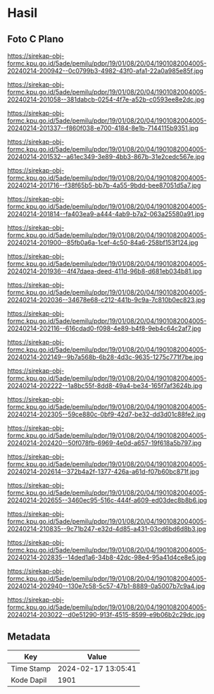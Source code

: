 # Hasil

## Foto C Plano

https://sirekap-obj-formc.kpu.go.id/5ade/pemilu/pdpr/19/01/08/20/04/1901082004005-20240214-200942--0c0799b3-4982-43f0-afa1-22a0a985e85f.jpg

https://sirekap-obj-formc.kpu.go.id/5ade/pemilu/pdpr/19/01/08/20/04/1901082004005-20240214-201058--381dabcb-0254-4f7e-a52b-c0593ee8e2dc.jpg

https://sirekap-obj-formc.kpu.go.id/5ade/pemilu/pdpr/19/01/08/20/04/1901082004005-20240214-201337--f860f038-e700-4184-8e1b-7144115b9351.jpg

https://sirekap-obj-formc.kpu.go.id/5ade/pemilu/pdpr/19/01/08/20/04/1901082004005-20240214-201532--a61ec349-3e89-4bb3-867b-31e2cedc567e.jpg

https://sirekap-obj-formc.kpu.go.id/5ade/pemilu/pdpr/19/01/08/20/04/1901082004005-20240214-201716--f38f65b5-bb7b-4a55-9bdd-bee87051d5a7.jpg

https://sirekap-obj-formc.kpu.go.id/5ade/pemilu/pdpr/19/01/08/20/04/1901082004005-20240214-201814--fa403ea9-a444-4ab9-b7a2-063a25580a91.jpg

https://sirekap-obj-formc.kpu.go.id/5ade/pemilu/pdpr/19/01/08/20/04/1901082004005-20240214-201900--85fb0a6a-1cef-4c50-84a6-258bf153f124.jpg

https://sirekap-obj-formc.kpu.go.id/5ade/pemilu/pdpr/19/01/08/20/04/1901082004005-20240214-201936--4f47daea-deed-411d-96b8-d681eb034b81.jpg

https://sirekap-obj-formc.kpu.go.id/5ade/pemilu/pdpr/19/01/08/20/04/1901082004005-20240214-202036--34678e68-c212-441b-9c9a-7c810b0ec823.jpg

https://sirekap-obj-formc.kpu.go.id/5ade/pemilu/pdpr/19/01/08/20/04/1901082004005-20240214-202116--616cdad0-f098-4e89-b4f8-9eb4c64c2af7.jpg

https://sirekap-obj-formc.kpu.go.id/5ade/pemilu/pdpr/19/01/08/20/04/1901082004005-20240214-202149--9b7a568b-6b28-4d3c-9635-1275c771f7be.jpg

https://sirekap-obj-formc.kpu.go.id/5ade/pemilu/pdpr/19/01/08/20/04/1901082004005-20240214-202222--1a8bc55f-8dd8-49a4-be34-165f7af3624b.jpg

https://sirekap-obj-formc.kpu.go.id/5ade/pemilu/pdpr/19/01/08/20/04/1901082004005-20240214-202305--59ce880c-0bf9-42d7-be32-dd3d01c88fe2.jpg

https://sirekap-obj-formc.kpu.go.id/5ade/pemilu/pdpr/19/01/08/20/04/1901082004005-20240214-202420--50f078fb-6969-4e0d-a657-19f618a5b797.jpg

https://sirekap-obj-formc.kpu.go.id/5ade/pemilu/pdpr/19/01/08/20/04/1901082004005-20240214-202614--372b4a2f-1377-426a-a61d-f07b60bc871f.jpg

https://sirekap-obj-formc.kpu.go.id/5ade/pemilu/pdpr/19/01/08/20/04/1901082004005-20240214-202655--3460ec95-516c-444f-a609-ed03dec8b8b6.jpg

https://sirekap-obj-formc.kpu.go.id/5ade/pemilu/pdpr/19/01/08/20/04/1901082004005-20240214-210835--9c71b247-e32d-4d85-a431-03cd6bd6d8b3.jpg

https://sirekap-obj-formc.kpu.go.id/5ade/pemilu/pdpr/19/01/08/20/04/1901082004005-20240214-202835--14ded1a6-34b8-42dc-98e4-95a41d4ce8e5.jpg

https://sirekap-obj-formc.kpu.go.id/5ade/pemilu/pdpr/19/01/08/20/04/1901082004005-20240214-202940--130e7c58-5c57-47b1-8889-0a5007b7c9a4.jpg

https://sirekap-obj-formc.kpu.go.id/5ade/pemilu/pdpr/19/01/08/20/04/1901082004005-20240214-203022--d0e51290-913f-4515-8599-e9b06b2c29dc.jpg


## Metadata

| Key        | Value               |
| ---------- | ------------------- |
| Time Stamp | 2024-02-17 13:05:41 |
| Kode Dapil | 1901                |




